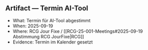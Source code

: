 ## Artifact — Termin AI-Tool

- What: Termin für AI-Tool abgestimmt
- When: 2025-09-19
- Where: RCG Jour Fixe / [[RCG-25-001-Meetings#2025-09-19 Abstimmung RCG JourFixe|RCG]]
- Evidence: Termin im Kalender gesetzt
